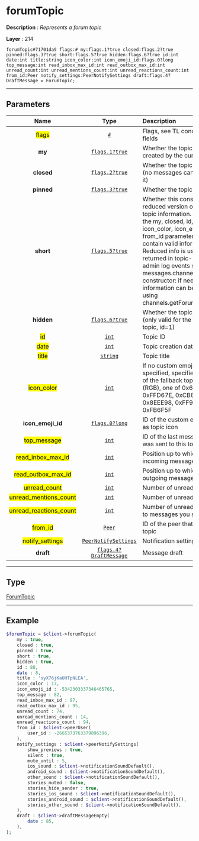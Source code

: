 # forumTopic

**Description** : *Represents a forum topic*

**Layer** : 214

```tl
forumTopic#71701da9 flags:# my:flags.1?true closed:flags.2?true pinned:flags.3?true short:flags.5?true hidden:flags.6?true id:int date:int title:string icon_color:int icon_emoji_id:flags.0?long top_message:int read_inbox_max_id:int read_outbox_max_id:int unread_count:int unread_mentions_count:int unread_reactions_count:int from_id:Peer notify_settings:PeerNotifySettings draft:flags.4?DraftMessage = ForumTopic;
```

---

## Parameters

| Name | Type | Description |
| :---: | :---: | :--- |
| <mark>flags</mark> | [`#`](type/#) | Flags, see TL conditional fields |
| **my** | [`flags.1?true`](type/true) | Whether the topic was created by the current user |
| **closed** | [`flags.2?true`](type/true) | Whether the topic is closed (no messages can be sent to it) |
| **pinned** | [`flags.3?true`](type/true) | Whether the topic is pinned |
| **short** | [`flags.5?true`](type/true) | Whether this constructor is a reduced version of the full topic information. If set, only the my, closed, id, date, title, icon_color, icon_emoji_id and from_id parameters will contain valid information. Reduced info is usually only returned in topic-related admin log events » and in the messages.channelMessages constructor: if needed, full information can be fetched using channels.getForumTopicsByID |
| **hidden** | [`flags.6?true`](type/true) | Whether the topic is hidden (only valid for the "General" topic, id=1) |
| <mark>id</mark> | [`int`](type/int) | Topic ID |
| <mark>date</mark> | [`int`](type/int) | Topic creation date |
| <mark>title</mark> | [`string`](type/string) | Topic title |
| <mark>icon_color</mark> | [`int`](type/int) | If no custom emoji icon is specified, specifies the color of the fallback topic icon (RGB), one of 0x6FB9F0, 0xFFD67E, 0xCB86DB, 0x8EEE98, 0xFF93B2, or 0xFB6F5F |
| **icon_emoji_id** | [`flags.0?long`](type/long) | ID of the custom emoji used as topic icon |
| <mark>top_message</mark> | [`int`](type/int) | ID of the last message that was sent to this topic |
| <mark>read_inbox_max_id</mark> | [`int`](type/int) | Position up to which all incoming messages are read |
| <mark>read_outbox_max_id</mark> | [`int`](type/int) | Position up to which all outgoing messages are read |
| <mark>unread_count</mark> | [`int`](type/int) | Number of unread messages |
| <mark>unread_mentions_count</mark> | [`int`](type/int) | Number of unread mentions |
| <mark>unread_reactions_count</mark> | [`int`](type/int) | Number of unread reactions to messages you sent |
| <mark>from_id</mark> | [`Peer`](type/Peer) | ID of the peer that created the topic |
| <mark>notify_settings</mark> | [`PeerNotifySettings`](type/PeerNotifySettings) | Notification settings |
| **draft** | [`flags.4?DraftMessage`](type/DraftMessage) | Message draft |

---

## Type

[ForumTopic](type/ForumTopic)

---

## Example

```php
$forumTopic = $client->forumTopic(
	my : true,
	closed : true,
	pinned : true,
	short : true,
	hidden : true,
	id : 88,
	date : 8,
	title : 'syX76jKaUHTpNLEA',
	icon_color : 17,
	icon_emoji_id : -5342303337346465765,
	top_message : 82,
	read_inbox_max_id : 97,
	read_outbox_max_id : 95,
	unread_count : 74,
	unread_mentions_count : 14,
	unread_reactions_count : 94,
	from_id : $client->peerUser(
		user_id : -2665373763379896396,
	),
	notify_settings : $client->peerNotifySettings(
		show_previews : true,
		silent : true,
		mute_until : 5,
		ios_sound : $client->notificationSoundDefault(),
		android_sound : $client->notificationSoundDefault(),
		other_sound : $client->notificationSoundDefault(),
		stories_muted : false,
		stories_hide_sender : true,
		stories_ios_sound : $client->notificationSoundDefault(),
		stories_android_sound : $client->notificationSoundDefault(),
		stories_other_sound : $client->notificationSoundDefault(),
	),
	draft : $client->draftMessageEmpty(
		date : 85,
	),
);
```